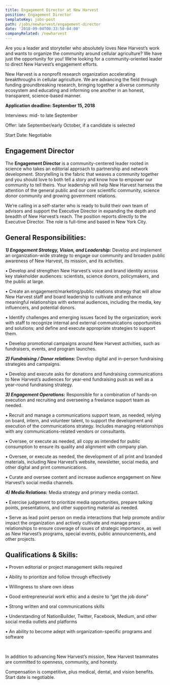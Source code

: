 ```yaml
---
title: Engagement Director at New Harvest
position: Engagement Director
templateKey: jobs-post
path: /jobs/newharvest/engagement-director
date: '2018-09-04T00:33:50-04:00'
companyRelated: /newharvest
---
```

Are you a leader and storyteller who absolutely loves New Harvest’s work and wants to organize the community around cellular agriculture? We have just the opportunity for you! We’re looking for a community-oriented leader to direct New Harvest’s engagement efforts.

New Harvest is a nonprofit research organization accelerating breakthroughs in cellular agriculture. We are advancing the field through funding groundbreaking research, bringing together a diverse community ecosystem and educating and informing one another in an honest, transparent, science-based manner.

**Application deadline: September 15, 2018**

Interviews: mid- to late September

Offer: late September/early October, if a candidate is selected

Start Date: Negotiable



## Engagement Director

The **Engagement Director** is a community-centered leader rooted in science who takes an editorial approach to partnership and network development. Storytelling is the fabric that weaves a community together and you should love to both tell a story and know how to empower our community to tell theirs. Your leadership will help New Harvest harness the attention of the general public and our core scientific community, science donor community and growing government relations.

We’re calling in a self-starter who is ready to build their own team of advisors and support the Executive Director in expanding the depth and breadth of New Harvest’s reach. The position reports directly to the Executive Director. The role is full-time and based in New York City.

 

## General Responsibilities:

_**1) Engagement Strategy, Vision, and Leadership:**_ Develop and implement an organization-wide strategy to engage our community and broaden public awareness of New Harvest, its mission, and its activities.

• Develop and strengthen New Harvest’s voice and brand identity across key stakeholder audiences: scientists, science donors, policymakers, and the public at large.

• Create an engagement/marketing/public relations strategy that will allow New Harvest staff and board leadership to cultivate and enhance meaningful relationships with external audiences, including the media, key influencers, and potential donors.

• Identify challenges and emerging issues faced by the organization; work with staff to recognize internal and external communications opportunities and solutions; and define and execute appropriate strategies to support them.

• Develop promotional campaigns around New Harvest activities, such as fundraisers, events, and program launches.

 

_**2) Fundraising / Donor relations:**_ Develop digital and in-person fundraising strategies and campaigns.

• Develop and execute asks for donations and fundraising communications to New Harvest’s audiences for year-end fundraising push as well as a year-round fundraising strategy.

 

_**3) Engagement Operations:**_ Responsible for a combination of hands-on execution and recruiting and overseeing a freelance support team as needed.

• Recruit and manage a communications support team, as needed, relying on board, intern, and volunteer talent, to support the development and execution of the communications strategy. Includes managing relationships with any communications-related vendors or consultants.

• Oversee, or execute as needed, all copy as intended for public consumption to ensure its quality and alignment with company plan.

• Oversee, or execute as needed, the development of all print and branded materials, including New Harvest’s website, newsletter, social media, and other digital and print communications.

• Curate and oversee content and increase audience engagement on New Harvest’s social media channels.

 

_**4) Media Relations:**_ Media strategy and primary media contact.

• Exercise judgement to prioritize media opportunities, prepare talking points, presentations, and other supporting material as needed.

• Serve as lead point person on media interactions that help promote and/or impact the organization and actively cultivate and manage press relationships to ensure coverage of issues of strategic importance, as well as New Harvest’s programs, special events, public announcements, and other projects.

 

## Qualifications & Skills:

• Proven editorial or project management skills required

• Ability to prioritize and follow through effectively

• Willingness to share own ideas

• Good entrepreneurial work ethic and a desire to “get the job done”

• Strong written and oral communications skills

• Understanding of NationBuilder, Twitter, Facebook, Medium, and other social media outlets and platforms

• An ability to become adept with organization-specific programs and software

<br>

In addition to advancing New Harvest’s mission, New Harvest teammates are committed to openness, community, and honesty.

Compensation is competitive, plus medical, dental, and vision benefits. Start date is negotiable.
